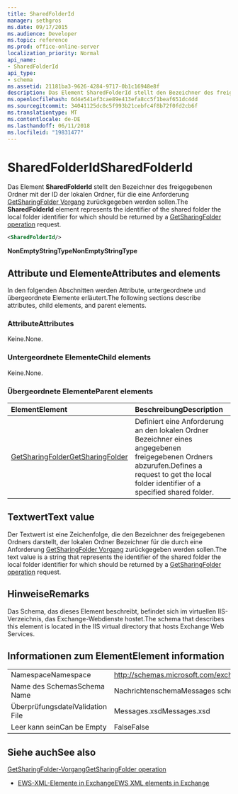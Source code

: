 ```yaml
---
title: SharedFolderId
manager: sethgros
ms.date: 09/17/2015
ms.audience: Developer
ms.topic: reference
ms.prod: office-online-server
localization_priority: Normal
api_name:
- SharedFolderId
api_type:
- schema
ms.assetid: 21181ba3-9626-4284-9717-0b1c16948e8f
description: Das Element SharedFolderId stellt den Bezeichner des freigegebenen Ordner mit der ID der lokalen Ordner, für die durch die Anforderung einer GetSharingFolder-Operation zurückgegeben werden sollen.
ms.openlocfilehash: 6d4e541ef3cae89e413efa8cc5f1beaf651dc4dd
ms.sourcegitcommit: 34041125dc8c5f993b21cebfc4f8b72f0fd2cb6f
ms.translationtype: MT
ms.contentlocale: de-DE
ms.lasthandoff: 06/11/2018
ms.locfileid: "19831477"
---
```

# <a name="sharedfolderid"></a><span data-ttu-id="2a6bf-103">SharedFolderId</span><span class="sxs-lookup"><span data-stu-id="2a6bf-103">SharedFolderId</span></span>

<span data-ttu-id="2a6bf-104">Das Element **SharedFolderId** stellt den Bezeichner des freigegebenen Ordner mit der ID der lokalen Ordner, für die eine Anforderung [GetSharingFolder Vorgang](getsharingfolder-operation.md) zurückgegeben werden sollen.</span><span class="sxs-lookup"><span data-stu-id="2a6bf-104">The **SharedFolderId** element represents the identifier of the shared folder the local folder identifier for which should be returned by a [GetSharingFolder operation](getsharingfolder-operation.md) request.</span></span> 
  
```xml
<SharedFolderId/>
```

 <span data-ttu-id="2a6bf-105">**NonEmptyStringType**</span><span class="sxs-lookup"><span data-stu-id="2a6bf-105">**NonEmptyStringType**</span></span>
## <a name="attributes-and-elements"></a><span data-ttu-id="2a6bf-106">Attribute und Elemente</span><span class="sxs-lookup"><span data-stu-id="2a6bf-106">Attributes and elements</span></span>

<span data-ttu-id="2a6bf-107">In den folgenden Abschnitten werden Attribute, untergeordnete und übergeordnete Elemente erläutert.</span><span class="sxs-lookup"><span data-stu-id="2a6bf-107">The following sections describe attributes, child elements, and parent elements.</span></span>
  
### <a name="attributes"></a><span data-ttu-id="2a6bf-108">Attribute</span><span class="sxs-lookup"><span data-stu-id="2a6bf-108">Attributes</span></span>

<span data-ttu-id="2a6bf-109">Keine.</span><span class="sxs-lookup"><span data-stu-id="2a6bf-109">None.</span></span>
  
### <a name="child-elements"></a><span data-ttu-id="2a6bf-110">Untergeordnete Elemente</span><span class="sxs-lookup"><span data-stu-id="2a6bf-110">Child elements</span></span>

<span data-ttu-id="2a6bf-111">Keine.</span><span class="sxs-lookup"><span data-stu-id="2a6bf-111">None.</span></span>
  
### <a name="parent-elements"></a><span data-ttu-id="2a6bf-112">Übergeordnete Elemente</span><span class="sxs-lookup"><span data-stu-id="2a6bf-112">Parent elements</span></span>

|<span data-ttu-id="2a6bf-113">**Element**</span><span class="sxs-lookup"><span data-stu-id="2a6bf-113">**Element**</span></span>|<span data-ttu-id="2a6bf-114">**Beschreibung**</span><span class="sxs-lookup"><span data-stu-id="2a6bf-114">**Description**</span></span>|
|:-----|:-----|
|[<span data-ttu-id="2a6bf-115">GetSharingFolder</span><span class="sxs-lookup"><span data-stu-id="2a6bf-115">GetSharingFolder</span></span>](getsharingfolder.md) <br/> |<span data-ttu-id="2a6bf-116">Definiert eine Anforderung an den lokalen Ordner Bezeichner eines angegebenen freigegebenen Ordners abzurufen.</span><span class="sxs-lookup"><span data-stu-id="2a6bf-116">Defines a request to get the local folder identifier of a specified shared folder.</span></span>  <br/> |
   
## <a name="text-value"></a><span data-ttu-id="2a6bf-117">Textwert</span><span class="sxs-lookup"><span data-stu-id="2a6bf-117">Text value</span></span>

<span data-ttu-id="2a6bf-118">Der Textwert ist eine Zeichenfolge, die den Bezeichner des freigegebenen Ordners darstellt, der lokalen Ordner Bezeichner für die durch eine Anforderung [GetSharingFolder Vorgang](getsharingfolder-operation.md) zurückgegeben werden sollen.</span><span class="sxs-lookup"><span data-stu-id="2a6bf-118">The text value is a string that represents the identifier of the shared folder the local folder identifier for which should be returned by a [GetSharingFolder operation](getsharingfolder-operation.md) request.</span></span> 
  
## <a name="remarks"></a><span data-ttu-id="2a6bf-119">Hinweise</span><span class="sxs-lookup"><span data-stu-id="2a6bf-119">Remarks</span></span>

<span data-ttu-id="2a6bf-120">Das Schema, das dieses Element beschreibt, befindet sich im virtuellen IIS-Verzeichnis, das Exchange-Webdienste hostet.</span><span class="sxs-lookup"><span data-stu-id="2a6bf-120">The schema that describes this element is located in the IIS virtual directory that hosts Exchange Web Services.</span></span>
  
## <a name="element-information"></a><span data-ttu-id="2a6bf-121">Informationen zum Element</span><span class="sxs-lookup"><span data-stu-id="2a6bf-121">Element information</span></span>

|||
|:-----|:-----|
|<span data-ttu-id="2a6bf-122">Namespace</span><span class="sxs-lookup"><span data-stu-id="2a6bf-122">Namespace</span></span>  <br/> |http://schemas.microsoft.com/exchange/services/2006/messages  <br/> |
|<span data-ttu-id="2a6bf-123">Name des Schemas</span><span class="sxs-lookup"><span data-stu-id="2a6bf-123">Schema Name</span></span>  <br/> |<span data-ttu-id="2a6bf-124">Nachrichtenschema</span><span class="sxs-lookup"><span data-stu-id="2a6bf-124">Messages schema</span></span>  <br/> |
|<span data-ttu-id="2a6bf-125">Überprüfungsdatei</span><span class="sxs-lookup"><span data-stu-id="2a6bf-125">Validation File</span></span>  <br/> |<span data-ttu-id="2a6bf-126">Messages.xsd</span><span class="sxs-lookup"><span data-stu-id="2a6bf-126">Messages.xsd</span></span>  <br/> |
|<span data-ttu-id="2a6bf-127">Leer kann sein</span><span class="sxs-lookup"><span data-stu-id="2a6bf-127">Can be Empty</span></span>  <br/> |<span data-ttu-id="2a6bf-128">False</span><span class="sxs-lookup"><span data-stu-id="2a6bf-128">False</span></span>  <br/> |
   
## <a name="see-also"></a><span data-ttu-id="2a6bf-129">Siehe auch</span><span class="sxs-lookup"><span data-stu-id="2a6bf-129">See also</span></span>



[<span data-ttu-id="2a6bf-130">GetSharingFolder-Vorgang</span><span class="sxs-lookup"><span data-stu-id="2a6bf-130">GetSharingFolder operation</span></span>](getsharingfolder-operation.md)


- [<span data-ttu-id="2a6bf-131">EWS-XML-Elemente in Exchange</span><span class="sxs-lookup"><span data-stu-id="2a6bf-131">EWS XML elements in Exchange</span></span>](ews-xml-elements-in-exchange.md)

